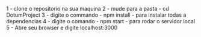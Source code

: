 1 - clone o repositorio na sua maquina
2 - mude para a pasta - cd DotumProject
3 - digite o commando - npm install - para instalar todas a dependencias
4 - digite o comando - npm start - para rodar o servidor local
5 - Abre seu browser e digite localhost:3000
